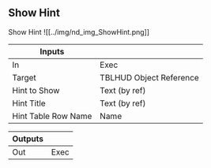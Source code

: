 ## Show Hint
Show Hint
![[../img/nd_img_ShowHint.png]]

|Inputs||
|--|--|
| In | Exec |
| Target | TBLHUD Object Reference |
| Hint to Show | Text (by ref) |
| Hint Title | Text (by ref) |
| Hint Table Row Name | Name |

|Outputs||
|--|--|
| Out | Exec |
